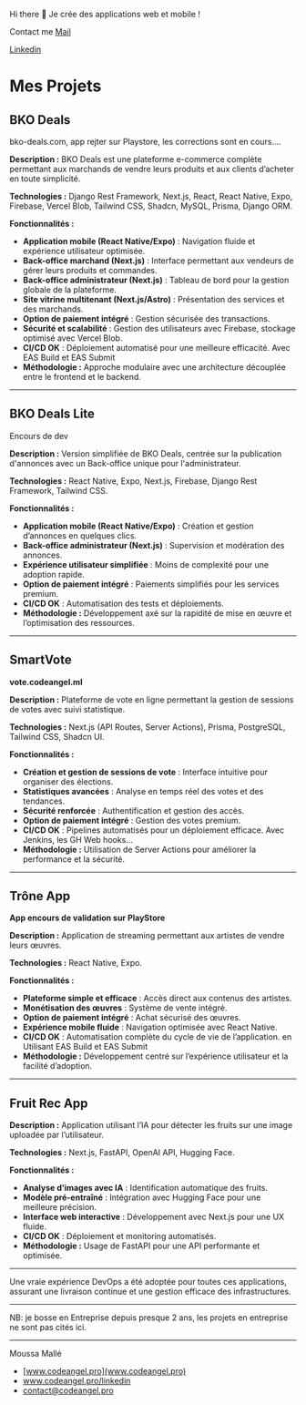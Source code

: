 Hi there 👋
Je crée des applications web et mobile !

Contact me
[Mail](contact@codeangel.pro)

[Linkedin](www.codeangel.pro/linkedin)

# Mes Projets

## BKO Deals

bko-deals.com, app rejter sur Playstore, les corrections sont en cours....

**Description :**
BKO Deals est une plateforme e-commerce complète permettant aux marchands de vendre leurs produits et aux clients d’acheter en toute simplicité.

**Technologies :** Django Rest Framework, Next.js, React, React Native, Expo, Firebase, Vercel Blob, Tailwind CSS, Shadcn, MySQL, Prisma, Django ORM.

**Fonctionnalités :**

- **Application mobile (React Native/Expo)** : Navigation fluide et expérience utilisateur optimisée.
- **Back-office marchand (Next.js)** : Interface permettant aux vendeurs de gérer leurs produits et commandes.
- **Back-office administrateur (Next.js)** : Tableau de bord pour la gestion globale de la plateforme.
- **Site vitrine multitenant (Next.js/Astro)** : Présentation des services et des marchands.
- **Option de paiement intégré** : Gestion sécurisée des transactions.
- **Sécurité et scalabilité** : Gestion des utilisateurs avec Firebase, stockage optimisé avec Vercel Blob.
- **CI/CD OK** : Déploiement automatisé pour une meilleure efficacité. Avec EAS Build et EAS Submit
- **Méthodologie :** Approche modulaire avec une architecture découplée entre le frontend et le backend.

---

## BKO Deals Lite

Encours de dev

**Description :**
Version simplifiée de BKO Deals, centrée sur la publication d'annonces avec un Back-office unique pour l'administrateur.

**Technologies :** React Native, Expo, Next.js, Firebase, Django Rest Framework, Tailwind CSS.

**Fonctionnalités :**

- **Application mobile (React Native/Expo)** : Création et gestion d’annonces en quelques clics.
- **Back-office administrateur (Next.js)** : Supervision et modération des annonces.
- **Expérience utilisateur simplifiée** : Moins de complexité pour une adoption rapide.
- **Option de paiement intégré** : Paiements simplifiés pour les services premium.
- **CI/CD OK** : Automatisation des tests et déploiements.
- **Méthodologie :** Développement axé sur la rapidité de mise en œuvre et l’optimisation des ressources.

---

## SmartVote

**vote.codeangel.ml**

**Description :**
Plateforme de vote en ligne permettant la gestion de sessions de votes avec suivi statistique.

**Technologies :** Next.js (API Routes, Server Actions), Prisma, PostgreSQL, Tailwind CSS, Shadcn UI.

**Fonctionnalités :**

- **Création et gestion de sessions de vote** : Interface intuitive pour organiser des élections.
- **Statistiques avancées** : Analyse en temps réel des votes et des tendances.
- **Sécurité renforcée** : Authentification et gestion des accès.
- **Option de paiement intégré** : Gestion des votes premium.
- **CI/CD OK** : Pipelines automatisés pour un déploiement efficace. Avec Jenkins, les GH Web hooks...
- **Méthodologie :** Utilisation de Server Actions pour améliorer la performance et la sécurité.

---

## Trône App

**App encours de validation sur PlayStore**

**Description :**
Application de streaming permettant aux artistes de vendre leurs œuvres.

**Technologies :** React Native, Expo.

**Fonctionnalités :**

- **Plateforme simple et efficace** : Accès direct aux contenus des artistes.
- **Monétisation des œuvres** : Système de vente intégré.
- **Option de paiement intégré** : Achat sécurisé des œuvres.
- **Expérience mobile fluide** : Navigation optimisée avec React Native.
- **CI/CD OK** : Automatisation complète du cycle de vie de l’application. en Utilisant EAS Build et EAS Submit
- **Méthodologie :** Développement centré sur l’expérience utilisateur et la facilité d’adoption.

---

## Fruit Rec App

**Description :**
Application utilisant l’IA pour détecter les fruits sur une image uploadée par l’utilisateur.

**Technologies :** Next.js, FastAPI, OpenAI API, Hugging Face.

**Fonctionnalités :**

- **Analyse d’images avec IA** : Identification automatique des fruits.
- **Modèle pré-entraîné** : Intégration avec Hugging Face pour une meilleure précision.
- **Interface web interactive** : Développement avec Next.js pour une UX fluide.
- **CI/CD OK** : Déploiement et monitoring automatisés.
- **Méthodologie :** Usage de FastAPI pour une API performante et optimisée.

---

Une vraie expérience DevOps a été adoptée pour toutes ces applications, assurant une livraison continue et une gestion efficace des infrastructures.

---
NB: je bosse en Entreprise depuis presque 2 ans, les projets en entreprise ne sont pas cités ici.

---
Moussa Mallé
- [www.codeangel.pro](www.codeangel.pro)
- www.codeangel.pro/linkedin
- contact@codeangel.pro



